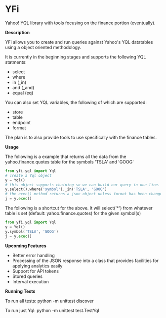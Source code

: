 # YFi
Yahoo! YQL library with tools focusing on the finance portion (eventually).

**Description**

YFi allows you to create and run queries against Yahoo's YQL datatables using a 
object oriented methodology.

It is currently in the beginning stages and supports the following YQL statments:
  - select
  - where
  - in (_in)
  - and (_and)
  - equal (eq)

You can also set YQL variables, the following of which are supported:
  - store
  - table
  - endpoint
  - format

The plan is to also provide tools to use specifically with the finance tables.

**Usage**

The following is a example that returns all the data from the yahoo.finance.quotes table for the symbols 'TSLA' and 'GOOG'
```python
from yfi.yql import Yql
# create a Yql object
y = Yql()
# this object supports chaining so we can build our query in one line. select() defaults to '*'
y.select().where('symbol')._in('TSLA', 'GOOG')
# the exec() method returns a json object unless format has been changed otherwise
j = y.exec()
```
The following is a shortcut for the above. It will select('*') from whatever table is set (default: yahoo.finance.quotes)
for the given symbol(s)
```python
from yfi.yql import Yql
y = Yql()
y.symbol('TSLA', 'GOOG')
j = y.exec()
```
**Upcoming Features**

  - Better error handling
  - Processing of the JSON response into a class that provides facilities for applying analytics easily
  - Support for API tokens
  - Stored queries
  - Interval execution

**Running Tests**

To run all tests:
python -m unittest discover

To run just Yql:
python -m unittest test.TestYql

